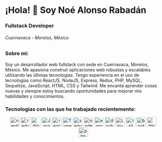 ¡Hola! 👋 Soy Noé Alonso Rabadán
================================

### Fullstack Developer

###### Cuernavaca - Morelos, México

  
  

### Sobre mi:

Soy un desarrollador web fullstack con sede en Cuernavaca, Morelos, México. Me apasiona construir aplicaciones web robustas y escalables utilizando las últimas tecnologías. Tengo experiencia en el uso de tecnologías como ReactJS, NodeJS, Express, Redux, PHP, MySQL, Sequelize, JavaScript, HTML, CSS y Tailwind. Me encanta aprender cosas nuevas y siempre estoy buscando oportunidades para mejorar mis habilidades y conocimientos.

  
  

### Tecnologías con las que he trabajado recientemente:
<p align="center">
<img src="https://cdn.jsdelivr.net/gh/devicons/devicon/icons/nextjs/nextjs-line.svg" alt="nextjs" width="30" height="30"/>
<img src="https://cdn.jsdelivr.net/gh/devicons/devicon/icons/redux/redux-original.svg" alt="redux" width="30" height="30" />
<img src="https://cdn.jsdelivr.net/gh/devicons/devicon/icons/mongodb/mongodb-original-wordmark.svg" alt="mongo" width="30" height="30" />
<img src="https://cdn.jsdelivr.net/gh/devicons/devicon/icons/javascript/javascript-plain.svg" alt="Javascript" width="30" height="30" />
<img src="https://cdn.jsdelivr.net/gh/devicons/devicon/icons/react/react-original.svg" alt="reactjs" width="30" height="30" />
<img src="https://cdn.jsdelivr.net/gh/devicons/devicon/icons/typescript/typescript-original.svg" alt="Typescript" width="30" height="30" />
<img src="https://cdn.jsdelivr.net/gh/devicons/devicon/icons/sequelize/sequelize-original-wordmark.svg" alt="sequelize" width="30" height="30" />
<img src="https://cdn.jsdelivr.net/gh/devicons/devicon/icons/nodejs/nodejs-original.svg" alt="nodejs" width="30" height="30" />
<img src="https://cdn.jsdelivr.net/gh/devicons/devicon/icons/express/express-original.svg" alt="express" width="30" height="30" />
<img src="https://cdn.jsdelivr.net/gh/devicons/devicon/icons/docker/docker-original.svg" alt="docker" width="30" height="30" />
<img src="https://cdn.jsdelivr.net/gh/devicons/devicon/icons/linux/linux-original.svg" alt="Linux" width="30" height="30" />
<img src="https://cdn.jsdelivr.net/gh/devicons/devicon/icons/tailwindcss/tailwindcss-plain.svg" alt="tailwindcss" width="30" height="30" />          
<img src="https://cdn.jsdelivr.net/gh/devicons/devicon/icons/bootstrap/bootstrap-original.svg" alt="bootstrap" width="30" height="30" />          
<img src="https://cdn.jsdelivr.net/gh/devicons/devicon/icons/mysql/mysql-original-wordmark.svg" alt="mysql" width="30" height="30" />          
<img src="https://cdn.jsdelivr.net/gh/devicons/devicon/icons/php/php-original.svg" alt="php" width="30" height="30" />
</p>
